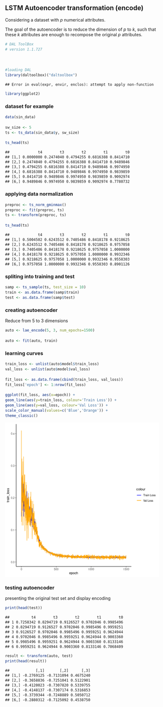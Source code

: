 ## LSTM Autoencoder transformation (encode)

Considering a dataset with $p$ numerical attributes. 

The goal of the autoencoder is to reduce the dimension of $p$ to $k$, such that these $k$ attributes are enough to recompose the original $p$ attributes. 


```r
# DAL ToolBox
# version 1.1.727



#loading DAL
library(daltoolbox)("daltoolbox")
```

```
## Error in eval(expr, envir, enclos): attempt to apply non-function
```

```r
library(ggplot2)
```

### dataset for example 


```r
data(sin_data)

sw_size <- 5
ts <- ts_data(sin_data$y, sw_size)

ts_head(ts)
```

```
##             t4        t3        t2        t1        t0
## [1,] 0.0000000 0.2474040 0.4794255 0.6816388 0.8414710
## [2,] 0.2474040 0.4794255 0.6816388 0.8414710 0.9489846
## [3,] 0.4794255 0.6816388 0.8414710 0.9489846 0.9974950
## [4,] 0.6816388 0.8414710 0.9489846 0.9974950 0.9839859
## [5,] 0.8414710 0.9489846 0.9974950 0.9839859 0.9092974
## [6,] 0.9489846 0.9974950 0.9839859 0.9092974 0.7780732
```

### applying data normalization


```r
preproc <- ts_norm_gminmax()
preproc <- fit(preproc, ts)
ts <- transform(preproc, ts)

ts_head(ts)
```

```
##             t4        t3        t2        t1        t0
## [1,] 0.5004502 0.6243512 0.7405486 0.8418178 0.9218625
## [2,] 0.6243512 0.7405486 0.8418178 0.9218625 0.9757058
## [3,] 0.7405486 0.8418178 0.9218625 0.9757058 1.0000000
## [4,] 0.8418178 0.9218625 0.9757058 1.0000000 0.9932346
## [5,] 0.9218625 0.9757058 1.0000000 0.9932346 0.9558303
## [6,] 0.9757058 1.0000000 0.9932346 0.9558303 0.8901126
```

### spliting into training and test


```r
samp <- ts_sample(ts, test_size = 10)
train <- as.data.frame(samp$train)
test <- as.data.frame(samp$test)
```

### creating autoencoder
Reduce from 5 to 3 dimensions


```r
auto <- lae_encode(5, 3, num_epochs=1500)

auto <- fit(auto, train)
```

### learning curves


```r
train_loss <- unlist(auto$model$train_loss)
val_loss <- unlist(auto$model$val_loss)

fit_loss <- as.data.frame(cbind(train_loss, val_loss))
fit_loss['epoch'] <- 1:nrow(fit_loss)

ggplot(fit_loss, aes(x=epoch)) +
geom_line(aes(y=train_loss, colour='Train Loss')) +
geom_line(aes(y=val_loss, colour='Val Loss')) +
scale_color_manual(values=c('Blue','Orange')) +
theme_classic()
```

![plot of chunk unnamed-chunk-6](fig/lae_encode/unnamed-chunk-6-1.png)

### testing autoencoder
presenting the original test set and display encoding


```r
print(head(test))
```

```
##          t4        t3        t2        t1        t0
## 1 0.7258342 0.8294719 0.9126527 0.9702046 0.9985496
## 2 0.8294719 0.9126527 0.9702046 0.9985496 0.9959251
## 3 0.9126527 0.9702046 0.9985496 0.9959251 0.9624944
## 4 0.9702046 0.9985496 0.9959251 0.9624944 0.9003360
## 5 0.9985496 0.9959251 0.9624944 0.9003360 0.8133146
## 6 0.9959251 0.9624944 0.9003360 0.8133146 0.7068409
```

```r
result <- transform(auto, test)
print(head(result))
```

```
##            [,1]       [,2]      [,3]
## [1,] -0.2769125 -0.7131094 0.4675240
## [2,] -0.3658836 -0.7251041 0.5122901
## [3,] -0.4120023 -0.7307820 0.5339755
## [4,] -0.4148137 -0.7307174 0.5316853
## [5,] -0.3739344 -0.7248889 0.5050712
## [6,] -0.2880312 -0.7125092 0.4538750
```

